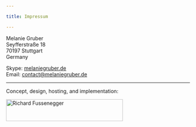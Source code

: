 ```yaml
---

title: Impressum

---
```


Melanie Gruber  
Seyfferstraße 18  
70197 Stuttgart  
Germany

Skype: [melaniegruber.de](callto:melaniegruber.de)  
Email: [contact@melaniegruber.de](mailto:contact@melaniegruber.de)

----

Concept, design, hosting, and implementation:

<p class="additional-links">
    <a class="img-anchor" href="/images/logo/richard-fussenegger.svg" target="_blank">
        <img alt="Richard Fussenegger" height="60" src="http://cdn.fussenegger.info/richard/logo-320x60.png" width="320">
    </a>
</p>

